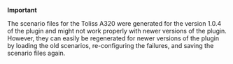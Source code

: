 **Important**

The scenario files for the Toliss A320 were generated for the version 1.0.4 of the plugin and might not work properly with newer versions of the plugin. However, they can easily be regenerated for newer versions of the plugin by loading the old scenarios, re-configuring the failures, and saving the scenario files again.
